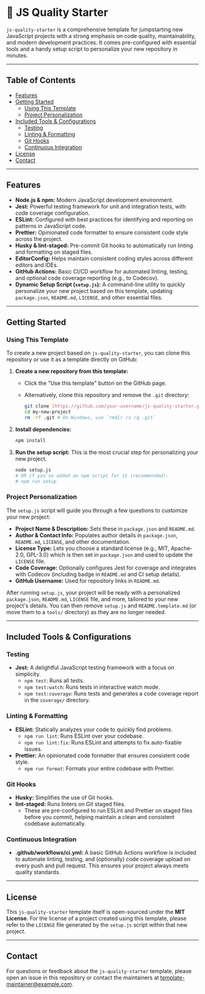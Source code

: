 # 🚀 JS Quality Starter

`js-quality-starter` is a comprehensive template for jumpstarting new JavaScript projects with a strong emphasis on code quality, maintainability, and modern development practices. It comes pre-configured with essential tools and a handy setup script to personalize your new repository in minutes.

---

## Table of Contents

<!-- START doctoc generated TOC please keep comment here to allow auto update -->
<!-- DON'T EDIT THIS SECTION, INSTEAD RE-RUN doctoc TO UPDATE -->

- [Features](#features)
- [Getting Started](#getting-started)
  - [Using This Template](#using-this-template)
  - [Project Personalization](#project-personalization)
- [Included Tools & Configurations](#included-tools--configurations)
  - [Testing](#testing)
  - [Linting & Formatting](#linting--formatting)
  - [Git Hooks](#git-hooks)
  - [Continuous Integration](#continuous-integration)
- [License](#license)
- [Contact](#contact)

<!-- END doctoc generated TOC please keep comment here to allow auto update -->

---

## Features

- **Node.js & npm:** Modern JavaScript development environment.
- **Jest:** Powerful testing framework for unit and integration tests, with code coverage configuration.
- **ESLint:** Configured with best practices for identifying and reporting on patterns in JavaScript code.
- **Prettier:** Opinionated code formatter to ensure consistent code style across the project.
- **Husky & lint-staged:** Pre-commit Git hooks to automatically run linting and formatting on staged files.
- **EditorConfig:** Helps maintain consistent coding styles across different editors and IDEs.
- **GitHub Actions:** Basic CI/CD workflow for automated linting, testing, and optional code coverage reporting (e.g., to Codecov).
- **Dynamic Setup Script (`setup.js`):** A command-line utility to quickly personalize your new project based on this template, updating `package.json`, `README.md`, `LICENSE`, and other essential files.

---

## Getting Started

### Using This Template

To create a new project based on `js-quality-starter`, you can clone this repository or use it as a template directly on GitHub:

1. **Create a new repository from this template:**
   - Click the "Use this template" button on the GitHub page.
   - Alternatively, clone this repository and remove the `.git` directory:

     ```bash
     git clone [https://github.com/your-username/js-quality-starter.git](https://github.com/your-username/js-quality-starter.git) my-new-project
     cd my-new-project
     rm -rf .git # On Windows, use `rmdir /s /q .git`
     ```

2. **Install dependencies:**

   ```bash
   npm install
   ```

3. **Run the setup script:** This is the most crucial step for personalizing your new project.

   ```bash
   node setup.js
   # OR if you've added an npm script for it (recommended):
   # npm run setup
   ```

### Project Personalization

The `setup.js` script will guide you through a few questions to customize your new project:

- **Project Name & Description:** Sets these in `package.json` and `README.md`.
- **Author & Contact Info:** Populates author details in `package.json`, `README.md`, `LICENSE`, and other documentation.
- **License Type:** Lets you choose a standard license (e.g., MIT, Apache-2.0, GPL-3.0) which is then set in `package.json` and used to update the `LICENSE` file.
- **Code Coverage:** Optionally configures Jest for coverage and integrates with Codecov (including badge in `README.md` and CI setup details).
- **GitHub Username:** Used for repository links in `README.md`.

After running `setup.js`, your project will be ready with a personalized `package.json`, `README.md`, `LICENSE` file, and more, tailored to your new project's details. You can then remove `setup.js` and `README.template.md` (or move them to a `tools/` directory) as they are no longer needed.

---

## Included Tools & Configurations

### Testing

- **Jest:** A delightful JavaScript testing framework with a focus on simplicity.
  - `npm test`: Runs all tests.
  - `npm test:watch`: Runs tests in interactive watch mode.
  - `npm test:coverage`: Runs tests and generates a code coverage report in the `coverage/` directory.

### Linting & Formatting

- **ESLint:** Statically analyzes your code to quickly find problems.
  - `npm run lint`: Runs ESLint over your codebase.
  - `npm run lint:fix`: Runs ESLint and attempts to fix auto-fixable issues.
- **Prettier:** An opinionated code formatter that ensures consistent code style.
  - `npm run format`: Formats your entire codebase with Prettier.

### Git Hooks

- **Husky:** Simplifies the use of Git hooks.
- **lint-staged:** Runs linters on Git staged files.
  - These are pre-configured to run ESLint and Prettier on staged files before you commit, helping maintain a clean and consistent codebase automatically.

### Continuous Integration

- **.github/workflows/ci.yml:** A basic GitHub Actions workflow is included to automate linting, testing, and (optionally) code coverage upload on every push and pull request. This ensures your project always meets quality standards.

---

## License

This `js-quality-starter` template itself is open-sourced under the **MIT License**. For the license of a project created using this template, please refer to the `LICENSE` file generated by the `setup.js` script within that new project.

---

## Contact

For questions or feedback about the `js-quality-starter` template, please open an issue in this repository or contact the maintainers at [template-maintainer@example.com](mailto:template-maintainer@example.com).
